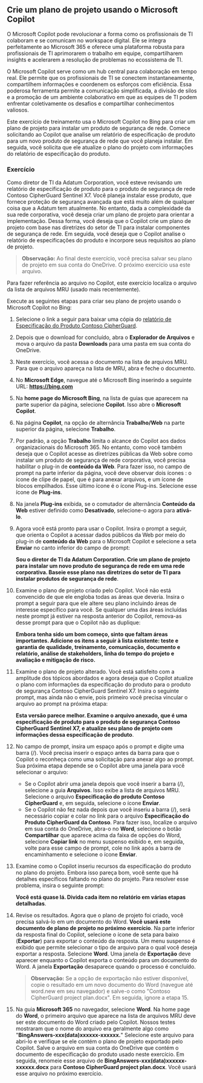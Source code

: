 
Crie um plano de projeto usando o Microsoft Copilot
---
O Microsoft Copilot pode revolucionar a forma como os profissionais de TI colaboram e se comunicam no workspace digital. Ele se integra perfeitamente ao Microsoft 365 e oferece uma plataforma robusta para profissionais de TI aprimorarem o trabalho em equipe, compartilharem insights e acelerarem a resolução de problemas no ecossistema de TI.

O Microsoft Copilot serve como um hub central para colaboração em tempo real. Ele permite que os profissionais de TI se conectem instantaneamente, compartilhem informações e coordenem os esforços com eficiência. Essa poderosa ferramenta permite a comunicação simplificada, a divisão de silos e a promoção de um ambiente colaborativo em que as equipes de TI podem enfrentar coletivamente os desafios e compartilhar conhecimentos valiosos.

Este exercício de treinamento usa o Microsoft Copilot no Bing para criar um plano de projeto para instalar um produto de segurança de rede. Comece solicitando ao Copilot que analise um relatório de especificação de produto para um novo produto de segurança de rede que você planeja instalar. Em seguida, você solicita que ele atualize o plano do projeto com informações do relatório de especificação do produto.

### Exercício

Como diretor de TI da Adatum Corporation, você esteve revisando um relatório de especificação de produto para o produto de segurança de rede Contoso CipherGuard Sentinel X7. Você planeja instalar esse produto, que fornece proteção de segurança avançada que está muito além de qualquer coisa que a Adatum tem atualmente. No entanto, dada a complexidade da sua rede corporativa, você deseja criar um plano de projeto para orientar a implementação. Dessa forma, você deseja que o Copilot crie um plano de projeto com base nas diretrizes do setor de TI para instalar componentes de segurança de rede. Em seguida, você deseja que o Copilot analise o relatório de especificações do produto e incorpore seus requisitos ao plano de projeto.

> **Observação:** Ao final deste exercício, você precisa salvar seu plano de projeto em sua conta do OneDrive. O próximo exercício usa este arquivo.

Para fazer referência ao arquivo no Copilot, este exercício localiza o arquivo da lista de arquivos MRU (usado mais recentemente).

Execute as seguintes etapas para criar seu plano de projeto usando o Microsoft Copilot no Bing:

1.  Selecione o link a seguir para baixar uma cópia do [relatório de Especificação do Produto Contoso CipherGuard](https://go.microsoft.com/fwlink/?linkid=2269123).
2.  Depois que o download for concluído, abra o **Explorador de Arquivos** e mova o arquivo da pasta **Downloads** para uma pasta em sua conta do OneDrive.
3.  Neste exercício, você acessa o documento na lista de arquivos MRU. Para que o arquivo apareça na lista de MRU, abra e feche o documento.
4.  No **Microsoft Edge**, navegue até o Microsoft Bing inserindo a seguinte URL: **https://bing.com**
5.  Na **home page do Microsoft Bing**, na lista de guias que aparecem na parte superior da página, selecione **Copilot**. Isso abre o **Microsoft Copilot**.
6.  Na página **Copilot**, na opção de alternância **Trabalho/Web** na parte superior da página, selecione **Trabalho**.
7.  Por padrão, a opção **Trabalho** limita o alcance do Copilot aos dados organizacionais do Microsoft 365. No entanto, como você também deseja que o Copilot acesse as diretrizes públicas da Web sobre como instalar um produto de segurança de rede corporativa, você precisa habilitar o plug-in de **conteúdo da Web**. Para fazer isso, no campo de prompt na parte inferior da página, você deve observar dois ícones : o ícone de clipe de papel, que é para anexar arquivos, e um ícone de blocos empilhados. Esse último ícone é o ícone Plug-ins. Selecione esse ícone de **Plug-ins**.
8.  Na janela **Plug-ins** exibida, se o comutador de alternância **Conteúdo da Web** estiver definido como **Desativado**, selecione-o agora para **ativá-lo**.
9.  Agora você está pronto para usar o Copilot. Insira o prompt a seguir, que orienta o Copilot a acessar dados públicos da Web por meio do plug-in de **conteúdo da Web** para o Microsoft Copilot e selecione a seta **Enviar** no canto inferior do campo de prompt:
    
    **Sou o diretor de TI da Adatum Corporation. Crie um plano de projeto para instalar um novo produto de segurança de rede em uma rede corporativa. Baseie esse plano nas diretrizes do setor de TI para instalar produtos de segurança de rede**.
10. Examine o plano de projeto criado pelo Copilot. Você não está convencido de que ele engloba todas as áreas que deveria. Insira o prompt a seguir para que ele altere seu plano incluindo áreas de interesse específico para você. Se qualquer uma das áreas incluídas neste prompt já estiver na resposta anterior do Copilot, remova-as desse prompt para que o Copilot não as duplique:
    
    **Embora tenha sido um bom começo, sinto que faltam áreas importantes. Adicione os itens a seguir à lista existente: teste e garantia de qualidade, treinamento, comunicação, documento e relatório, análise de stakeholders, linha do tempo do projeto e avaliação e mitigação de risco.**
11. Examine o plano de projeto alterado. Você está satisfeito com a amplitude dos tópicos abordados e agora deseja que o Copilot atualize o plano com informações da especificação do produto para o produto de segurança Contoso CipherGuard Sentinel X7. Insira o seguinte prompt, mas ainda não o envie, pois primeiro você precisa vincular o arquivo ao prompt na próxima etapa:
    
    **Esta versão parece melhor. Examine o arquivo anexado, que é uma especificação de produto para o produto de segurança Contoso CipherGuard Sentinel X7, e atualize seu plano de projeto com informações dessa especificação de produto**.
12. No campo de prompt, insira um espaço após o prompt e digite uma barra (/). Você precisa inserir o espaço antes da barra para que o Copilot o reconheça como uma solicitação para anexar algo ao prompt. Sua próxima etapa depende se o Copilot abre uma janela para você selecionar o arquivo:
     -  Se o Copilot abrir uma janela depois que você inserir a barra (/), selecione a guia **Arquivos**. Isso exibe a lista de arquivos MRU. Selecione o arquivo **Especificação do produto Contoso CipherGuard** e, em seguida, selecione o ícone **Enviar**.
     -  Se o Copilot não fez nada depois que você inseriu a barra (/), será necessário copiar e colar no link para o arquivo **Especificação do Produto CipherGuard da Contoso**. Para fazer isso, localize o arquivo em sua conta do OneDrive, abra-o no **Word**, selecione o botão **Compartilhar** que aparece acima da faixa de opções do Word, selecione **Copiar link** no menu suspenso exibido e, em seguida, volte para esse campo de prompt, cole no link após a barra de encaminhamento e selecione o ícone **Enviar**.
13. Examine como o Copilot inseriu recursos da especificação do produto no plano do projeto. Embora isso pareça bom, você sente que há detalhes específicos faltando no plano do projeto. Para resolver esse problema, insira o seguinte prompt:
    
    **Você está quase lá. Divida cada item no relatório em várias etapas detalhadas**.
14. Revise os resultados. Agora que o plano de projeto foi criado, você precisa salvá-lo em um documento do Word. **Você usará este documento de plano de projeto no próximo exercício**. Na parte inferior da resposta final do Copilot, selecione o ícone de seta para baixo (**Exportar**) para exportar o conteúdo da resposta. Um menu suspenso é exibido que permite selecionar o tipo de arquivo para o qual você deseja exportar a resposta. Selecione **Word**. Uma janela de **Exportação** deve aparecer enquanto o Copilot exporta o conteúdo para um documento do Word. A janela **Exportação** desaparece quando o processo é concluído.
    > **Observação:** Se a opção de exportação não estiver disponível, copie o resultado em um novo documento do Word (navegue até word.new em seu navegador) e salve-o como "Contoso CipherGuard project plan.docx". Em seguida, ignore a etapa 15.
15. Na guia **Microsoft 365** no navegador, selecione **Word**. Na home page do **Word**, o primeiro arquivo que aparece na lista de arquivos MRU deve ser este documento do Word criado pelo Copilot. Nossos testes mostraram que o nome do arquivo era geralmente algo como "**BingAnswers-xxx(data)xxxxxx-xxxxxx.**" Selecione este arquivo para abri-lo e verifique se ele contém o plano de projeto exportado pelo Copilot. Salve o arquivo em sua conta do OneDrive que contém o documento de especificação do produto usado neste exercício. Em seguida, renomeie esse arquivo de **BingAnswers-xxx(data)xxxxxx-xxxxxx.docx** para **Contoso CipherGuard project plan.docx**. Você usará esse arquivo no próximo exercício.
